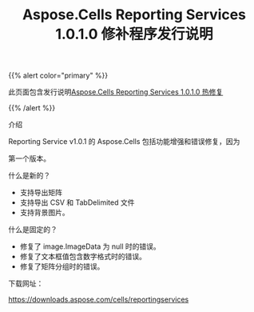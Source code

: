 ﻿---
title: Aspose.Cells Reporting Services 1.0.1.0 修补程序发行说明
type: docs
weight: 20
url: /zh/reportingservices/aspose-cells-reporting-services-1-0-1-0-hot-fix-release-notes/
---
{{% alert color="primary" %}} 

此页面包含发行说明[Aspose.Cells Reporting Services 1.0.1.0 热修复](https://downloads.aspose.com/cells/reportingservices/new-releases/aspose.cells-reporting-services-1.0.1.0-hot-fix/)

{{% /alert %}} 

介绍

Reporting Service v1.0.1 的 Aspose.Cells 包括功能增强和错误修复，因为

第一个版本。

什么是新的？

- 支持导出矩阵
- 支持导出 CSV 和 TabDelimited 文件
- 支持背景图片。

什么是固定的？

- 修复了 image.ImageData 为 null 时的错误。
- 修复了文本框值包含数字格式时的错误。
- 修复了矩阵分组时的错误。

下载网址：

<https://downloads.aspose.com/cells/reportingservices>
